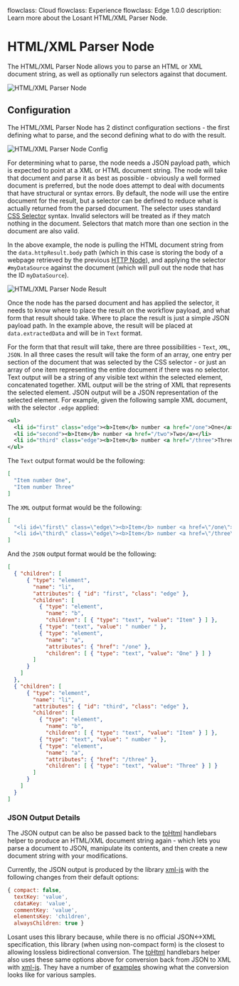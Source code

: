 flowclass: Cloud
flowclass: Experience
flowclass: Edge 1.0.0
description: Learn more about the Losant HTML/XML Parser Node.

# HTML/XML Parser Node

The HTML/XML Parser Node allows you to parse an HTML or XML document string, as well as optionally run selectors against that document.

![HTML/XML Parser Node](/images/workflows/logic/html-parser-node.png "HTML/XML Parser Node")

## Configuration

The HTML/XML Parser Node has 2 distinct configuration sections - the first defining what to parse, and the second defining what to do with the result.

![HTML/XML Parser Node Config](/images/workflows/logic/html-parser-node-config.png "HTML/XML Parser Node Config")

For determining what to parse, the node needs a JSON payload path, which is expected to point at a XML or HTML document string. The node will take that document and parse it as best as possible - obviously a well formed document is preferred, but the node does attempt to deal with documents that have structural or syntax errors. By default, the node will use the entire document for the result, but a selector can be defined to reduce what is actually returned from the parsed document. The selector uses standard [CSS Selector](https://developer.mozilla.org/en-US/docs/Web/CSS/CSS_Selectors) syntax. Invalid selectors will be treated as if they match nothing in the document. Selectors that match more than one section in the document are also valid.

In the above example, the node is pulling the HTML document string from the `data.httpResult.body` path (which in this case is storing the body of a webpage retrieved by the previous [HTTP Node](/workflows/data/http/)), and applying the selector `#myDataSource` against the document (which will pull out the node that has the ID `myDataSource`).

![HTML/XML Parser Node Result](/images/workflows/logic/html-parser-node-result.png "HTML/XML Parser Node Result")

Once the node has the parsed document and has applied the selector, it needs to know where to place the result on the workflow payload, and what form that result should take. Where to place the result is just a simple JSON payload path. In the example above, the result will be placed at `data.extractedData` and will be in `Text` format.

For the form that that result will take, there are three possibilities - `Text`, `XML`, `JSON`. In all three cases the result will take the form of an array, one entry per section of the document that was selected by the CSS selector - or just an array of one item representing the entire document if there was no selector. Text output will be a string of any visible text within the selected element, concatenated together. XML output will be the string of XML that represents the selected element. JSON output will be a JSON representation of the selected element. For example, given the following sample XML document, with the selector `.edge` applied:

```XML
<ul>
  <li id="first" class="edge"><b>Item</b> number <a href="/one">One</a></li>
  <li id="second"><b>Item</b> number <a href="/two">Two</a></li>
  <li id="third" class="edge"><b>Item</b> number <a href="/three">Three</a></li>
</ul>
```

The `Text` output format would be the following:

```json
[
  "Item number One",
  "Item number Three"
]
```

The `XML` output format would be the following:

```json
[
  "<li id=\"first\" class=\"edge\"><b>Item</b> number <a href=\"/one\">One</a></li>",
  "<li id=\"third\" class=\"edge\"><b>Item</b> number <a href=\"/three\">Three</a></li>"
]
```

And the `JSON` output format would be the following:

```json
[
  { "children": [
      { "type": "element",
        "name": "li",
        "attributes": { "id": "first", "class": "edge" },
        "children": [
          { "type": "element",
            "name": "b",
            "children": [ { "type": "text", "value": "Item" } ] },
          { "type": "text", "value": " number " },
          { "type": "element",
            "name": "a",
            "attributes": { "href": "/one" },
            "children": [ { "type": "text", "value": "One" } ] }
        ]
      }
    ]
  },
  { "children": [
      { "type": "element",
        "name": "li",
        "attributes": { "id": "third", "class": "edge" },
        "children": [
          { "type": "element",
            "name": "b",
            "children": [ { "type": "text", "value": "Item" } ] },
          { "type": "text", "value": " number " },
          { "type": "element",
            "name": "a",
            "attributes": { "href": "/three" },
            "children": [ { "type": "text", "value": "Three" } ] }
        ]
      }
    ]
  }
]
```

### JSON Output Details

The JSON output can be also be passed back to the [toHtml](/workflows/accessing-payload-data/#format-helpers) handlebars helper to produce an HTML/XML document string again - which lets you parse a document to JSON, manipulate its contents, and then create a new document string with your modifications.

Currently, the JSON output is produced by the library [xml-js](https://www.npmjs.com/package/xml-js) with the following changes from their default options:

```javascript
{ compact: false,
  textKey: 'value',
  cdataKey: 'value',
  commentKey: 'value',
  elementsKey: 'children',
  alwaysChildren: true }
```

Losant uses this library because, while there is no official JSON<->XML specification, this library (when using non-compact form) is the closest to allowing lossless bidirectional conversion. The [toHtml](/workflows/accessing-payload-data/#format-helpers) handlebars helper also uses these same options above for conversion back from JSON to XML with [xml-js](https://www.npmjs.com/package/xml-js). They have a number of [examples](https://www.npmjs.com/package/xml-js#sample-conversions) showing what the conversion looks like for various samples.
